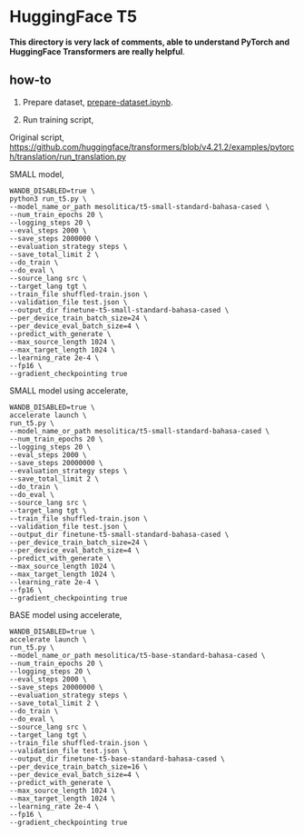 # HuggingFace T5

**This directory is very lack of comments, able to understand PyTorch and HuggingFace Transformers are really helpful**.

## how-to

1. Prepare dataset, [prepare-dataset.ipynb](prepare-dataset.ipynb).

2. Run training script,

Original script, https://github.com/huggingface/transformers/blob/v4.21.2/examples/pytorch/translation/run_translation.py

SMALL model,
```
WANDB_DISABLED=true \
python3 run_t5.py \
--model_name_or_path mesolitica/t5-small-standard-bahasa-cased \
--num_train_epochs 20 \
--logging_steps 20 \
--eval_steps 2000 \
--save_steps 2000000 \
--evaluation_strategy steps \
--save_total_limit 2 \
--do_train \
--do_eval \
--source_lang src \
--target_lang tgt \
--train_file shuffled-train.json \
--validation_file test.json \
--output_dir finetune-t5-small-standard-bahasa-cased \
--per_device_train_batch_size=24 \
--per_device_eval_batch_size=4 \
--predict_with_generate \
--max_source_length 1024 \
--max_target_length 1024 \
--learning_rate 2e-4 \
--fp16 \
--gradient_checkpointing true
```

SMALL model using accelerate,
```
WANDB_DISABLED=true \
accelerate launch \
run_t5.py \
--model_name_or_path mesolitica/t5-small-standard-bahasa-cased \
--num_train_epochs 20 \
--logging_steps 20 \
--eval_steps 2000 \
--save_steps 20000000 \
--evaluation_strategy steps \
--save_total_limit 2 \
--do_train \
--do_eval \
--source_lang src \
--target_lang tgt \
--train_file shuffled-train.json \
--validation_file test.json \
--output_dir finetune-t5-small-standard-bahasa-cased \
--per_device_train_batch_size=24 \
--per_device_eval_batch_size=4 \
--predict_with_generate \
--max_source_length 1024 \
--max_target_length 1024 \
--learning_rate 2e-4 \
--fp16 \
--gradient_checkpointing true
```

BASE model using accelerate,
```
WANDB_DISABLED=true \
accelerate launch \
run_t5.py \
--model_name_or_path mesolitica/t5-base-standard-bahasa-cased \
--num_train_epochs 20 \
--logging_steps 20 \
--eval_steps 2000 \
--save_steps 20000000 \
--evaluation_strategy steps \
--save_total_limit 2 \
--do_train \
--do_eval \
--source_lang src \
--target_lang tgt \
--train_file shuffled-train.json \
--validation_file test.json \
--output_dir finetune-t5-base-standard-bahasa-cased \
--per_device_train_batch_size=16 \
--per_device_eval_batch_size=4 \
--predict_with_generate \
--max_source_length 1024 \
--max_target_length 1024 \
--learning_rate 2e-4 \
--fp16 \
--gradient_checkpointing true
```